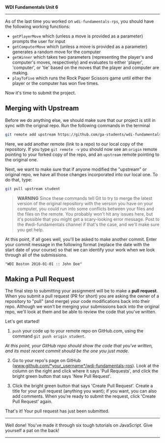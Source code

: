 **WDI Fundamentals Unit 6**

---

As of the last time you worked on `wdi-fundamentals-rps`, you should have the following working functions:
  * `getPlayerMove` which (unless a move is provided as a parameter) prompts the user for input
  * `getComputerMove` which (unless a move is provided as a parameter) generates a random move for the computer
  * `getWinner` which takes two parameters (representing the player's and computer's moves, respectively) and evaluates to either 'player', 'computer', or 'tie' based on the moves that the player and computer are making.
  * `playToFive` which runs the Rock Paper Scissors game until either the player or the computer has won five times.

Now it's time to submit the project.

## Merging with Upstream

Before we do anything else, we should make sure that our project is still in sync with the original repo. Run the following commands in the terminal
```bash
git remote add upstream https://github.com/ga-students/wdi-fundamentals-rps.git
```

Here, we add another remote (link to a repo) to our local copy of the repository. If you type `git remote -v` you should now see an `origin` remote pointing to your forked copy of the repo, and an `upstream` remote pointing to the original one.

Next, we want to make sure that if anyone modified the "upstream" or original repo, we have all those changes incorporated into our local one. To do that, type:

```bash
git pull upstream student
```

> **WARNING** Since these commands tell Git to try to merge the latest version of the original repository with the version you have on your computer, you could run into some conflicts between your files and the files on the remote. You probably won't hit any issues here, but it's possible that you might get a scary-looking error message. Post to the #wdi-fundamentals channel if that's the case, and we'll make sure you get help.

At this point, if all goes well, you'll be asked to make another commit. Enter your commit message in the following format (replace the date with the start date of your course) so that we can identify your work when we look through all of the submissions.

 `"WDI Boston 2010-01-01 :: John Doe"`

## Making a Pull Request

The final step to submitting your assignment will be to make a **pull request**. When you submit a pull request (PR for short) you are asking the owner of a repository to "pull" (and merge) your code modifications back into their repo. Although we won't be merging your submissions back into the original repo, we'll look at them and be able to review the code that you've written.

Let's get started!

1. `push` your code up to your remote repo on GitHub.com, using the command `git push origin student`.

  *At this point, your GitHub repo should show the code that you've written, and its most recent commit should be the one you just made.*

2. Go to your repo's page on GitHub (www.github.com/*your_username*/wdi-fundamentals-rps). Look at the column on the right and click where it says 'Pull Requests', and click the bright green button that says 'New Pull Request'.

3. Click the bright green button that says 'Create Pull Request'. Create a title for your pull request (anything you want); if you want, you can also add comments. When you're ready to submit the request, click 'Create Pull Request' again.

That's it! Your pull request has just been submitted.

- - - - - - - - - -

Well done! You've made it through six tough tutorials on JavaScript. Give yourself a pat on the back!

---
